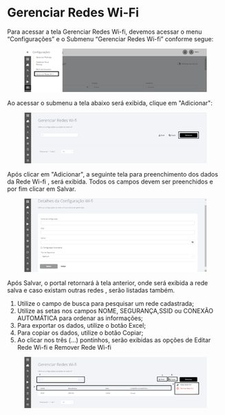 # Gerenciar Redes Wi-Fi

Para acessar a tela Gerenciar Redes Wi-fi, devemos acessar o menu “Configurações” e o Submenu “Gerenciar Redes Wi-fi” conforme segue:

<figure><img src="../../.gitbook/assets/Imagem11.png" alt=""><figcaption></figcaption></figure>

Ao acessar o submenu a tela abaixo será exibida, clique em "Adicionar":

<figure><img src="../../.gitbook/assets/Imagem16.png" alt=""><figcaption></figcaption></figure>

Após clicar em "Adicionar", a seguinte tela para preenchimento dos dados da Rede Wi-fi , será exibida. Todos os campos devem ser preenchidos e por fim clicar em Salvar.

<figure><img src="../../.gitbook/assets/Imagem17.png" alt=""><figcaption></figcaption></figure>

Após Salvar, o portal retornará à tela anterior, onde será exibida a rede salva e caso existam outras redes , serão listadas também.

1. Utilize o campo de busca para pesquisar um rede cadastrada;
2. Utilize as setas nos campos NOME, SEGURANÇA,SSID ou CONEXÃO AUTOMÁTICA para ordenar as informações;
3. Para exportar os dados, utilize o botão Excel;
4. Para copiar os dados, utilize o botão Copiar;
5. Ao clicar nos três (...) pontinhos, serão exibidas as opções de Editar Rede Wi-fi e Remover Rede Wi-fi

<figure><img src="../../.gitbook/assets/Imagem18.png" alt=""><figcaption></figcaption></figure>
